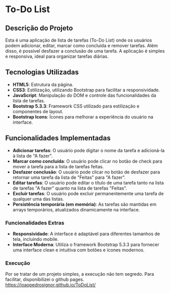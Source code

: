 # To-Do List

## Descrição do Projeto
Esta é uma aplicação de lista de tarefas (To-Do List) onde os usuários podem adicionar, editar, marcar como concluída e remover tarefas. Além disso, é possível desfazer a conclusão de uma tarefa. A aplicação é simples e responsiva, ideal para organizar tarefas diárias.

## Tecnologias Utilizadas
- **HTML5**: Estrutura da página.
- **CSS3**: Estilização, utilizando Bootstrap para facilitar a responsividade.
- **JavaScript**: Manipulação do DOM e controle das funcionalidades da lista de tarefas.
- **Bootstrap 5.3.3**: Framework CSS utilizado para estilização e componentes de layout.
- **Bootstrap Icons**: Ícones para melhorar a experiência do usuário na interface.

## Funcionalidades Implementadas
- **Adicionar tarefas**: O usuário pode digitar o nome da tarefa e adicioná-la à lista de "A fazer".
- **Marcar como concluída**: O usuário pode clicar no botão de check para mover a tarefa para a lista de tarefas feitas.
- **Desfazer conclusão**: O usuário pode clicar no botão de desfazer para retornar uma tarefa da lista de "Feitas" para "A fazer".
- **Editar tarefas**: O usuário pode editar o título de uma tarefa tanto na lista de tarefas "A fazer" quanto na lista de tarefas "Feitas".
- **Excluir tarefas**: O usuário pode excluir permanentemente uma tarefa de qualquer uma das listas.
- **Persistência temporária (em memória)**: As tarefas são mantidas em arrays temporários, atualizados dinamicamente na interface.
  
### Funcionalidades Extras
- **Responsividade**: A interface é adaptável para diferentes tamanhos de tela, incluindo mobile.
- **Interface Moderna**: Utiliza o framework Bootstrap 5.3.3 para fornecer uma interface clean e intuitiva com botões e ícones modernos.

### Execução
Por se tratar de um projeto simples, a execução não tem segredo. Para facilitar, disponibilizei o github pages. 
https://joaopedrosignor.github.io/ToDoList/
